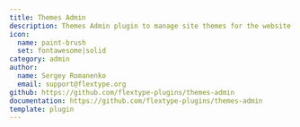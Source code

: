 ```yaml
---
title: Themes Admin
description: Themes Admin plugin to manage site themes for the website frontend.
icon:
  name: paint-brush
  set: fontawesome|solid
category: admin
author:
  name: Sergey Romanenko
  email: support@flextype.org
github: https://github.com/flextype-plugins/themes-admin
documentation: https://github.com/flextype-plugins/themes-admin
template: plugin
---
```


